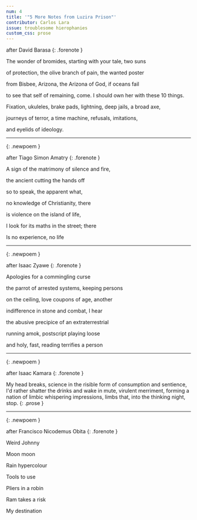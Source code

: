 ```yaml
---
num: 4
title: '"5 More Notes from Luzira Prison"'
contributor: Carlos Lara
issue: troublesome hierophanies
custom_css: prose
---
```


after David Barasa
{: .forenote }

The wonder of bromides, starting with your tale, two suns

of protection, the olive branch of pain, the wanted poster

from Bisbee, Arizona, the Arizona of God, if oceans fail

to see that self of remaining, come. I should own her with these 10
things.

Fixation, ukuleles, brake pads, lightning, deep jails, a broad axe,

journeys of terror, a time machine, refusals, imitations,

and eyelids of ideology.

---
{: .newpoem }

after Tiago Simon Amatry
{: .forenote }

A sign of the matrimony of silence and fire,

the ancient cutting the hands off

so to speak, the apparent what,

no knowledge of Christianity, there

is violence on the island of life,

I look for its maths in the street; there

Is no experience, no life

---
{: .newpoem }

after Isaac Zyawe
{: .forenote }

Apologies for a commingling curse

the parrot of arrested systems, keeping persons

on the ceiling, love coupons of age, another

indifference in stone and combat, I hear

the abusive precipice of an extraterrestrial

running amok, postscript playing loose

and holy, fast, reading terrifies a person

---
{: .newpoem }

after Isaac Kamara
{: .forenote }

My head breaks, science in the risible form of consumption and
sentience, I'd rather shatter the drinks and wake in mute, virulent
merriment, forming a nation of limbic whispering impressions, limbs
that, into the thinking night, stop.
{: .prose }

---
{: .newpoem }

after Francisco Nicodemus Obita
{: .forenote }

Weird Johnny

Moon moon

Rain hypercolour

Tools to use

Pliers in a robin

Ram takes a risk

My destination
